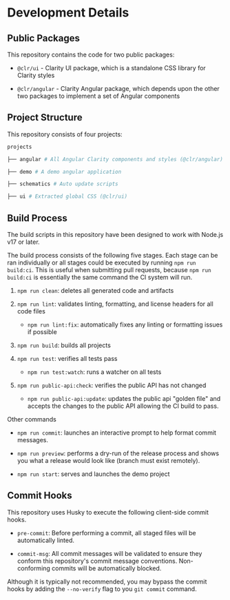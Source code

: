 # Development Details

## Public Packages

This repository contains the code for two public packages:

- `@clr/ui` - Clarity UI package, which is a standalone CSS library for Clarity styles

- `@clr/angular` - Clarity Angular package, which depends upon the other two packages to implement a set of Angular components

## Project Structure

This repository consists of four projects:

```bash
projects

├── angular # All Angular Clarity components and styles (@clr/angular)

├── demo # A demo angular application

├── schematics # Auto update scripts

├── ui # Extracted global CSS (@clr/ui)

```

## Build Process

The build scripts in this repository have been designed to work with Node.js v17 or later.

The build process consists of the following five stages. Each stage can be ran individually or all stages could be executed by running `npm run build:ci`. This is useful when submitting pull requests, because `npm run build:ci` is essentially the same command the CI system will run.

1. `npm run clean`: deletes all generated code and artifacts

2. `npm run lint`: validates linting, formatting, and license headers for all code files

   - `npm run lint:fix`: automatically fixes any linting or formatting issues if possible

3. `npm run build`: builds all projects

4. `npm run test`: verifies all tests pass

   - `npm run test:watch`: runs a watcher on all tests

5. `npm run public-api:check`: verifies the public API has not changed
   - `npm run public-api:update`: updates the public api "golden file" and accepts the changes to the public API allowing the CI build to pass.

Other commands

- `npm run commit`: launches an interactive prompt to help format commit messages.

- `npm run preview`: performs a dry-run of the release process and shows you what a release would look like (branch must exist remotely).

- `npm run start`: serves and launches the demo project

## Commit Hooks

This repository uses Husky to execute the following client-side commit hooks.

- `pre-commit`: Before performing a commit, all staged files will be automatically linted.

- `commit-msg`: All commit messages will be validated to ensure they conform this repository's commit message conventions. Non-conforming commits will be automatically blocked.

Although it is typically not recommended, you may bypass the commit hooks by adding the `--no-verify` flag to you `git commit` command.
